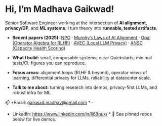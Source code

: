 # Hi, I’m Madhava Gaikwad!

Senior Software Engineer working at the intersection of **AI alignment**, **privacy/DP**, and **ML systems**. I turn theory into **runnable, tested artifacts**.

- **Recent papers (2025):** 
  [NPO](https://arxiv.org/pdf/2507.21131) ·
  [Murphy’s Laws of AI Alignment](https://arxiv.org/pdf/2509.05381) ·
  [Opal (Operator Algebra for RLHF)](https://arxiv.org/pdf/2509.11298) ·
  [AVEC (Local LLM Privacy)](https://arxiv.org/pdf/2509.10561) ·
  [ANSC (Capacity Health Scoring)](https://arxiv.org/pdf/2508.16119)

- **What I build:** small, composable systems; clear Quickstarts; minimal tests/CI; figures you can reproduce.

- **Focus areas:** alignment loops (RLHF & beyond), operator views of learning, differential privacy for LLMs, reliability at datacenter scale.

- **Talk to me about:** turning research into demos, privacy-first LLMs, and robust infra for ML.

📫 *Email: gaikwad.madhav@gmail.com *  ·
* LinkedIn: https://www.linkedin.com/in/li69nux/ *
📌 See pinned repos below for live demos.
